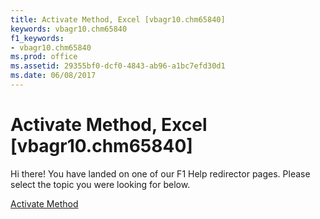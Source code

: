 ```yaml
---
title: Activate Method, Excel [vbagr10.chm65840]
keywords: vbagr10.chm65840
f1_keywords:
- vbagr10.chm65840
ms.prod: office
ms.assetid: 29355bf0-dcf0-4843-ab96-a1bc7efd30d1
ms.date: 06/08/2017
---
```



# Activate Method, Excel [vbagr10.chm65840]

Hi there! You have landed on one of our F1 Help redirector pages. Please select the topic you were looking for below.

[Activate Method](http://msdn.microsoft.com/library/20d0c11c-3ca1-4091-868a-1dcef50a2eba%28Office.15%29.aspx)

